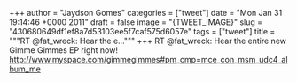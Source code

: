 
+++
author = "Jaydson Gomes"
categories = ["tweet"]
date = "Mon Jan 31 19:14:46 +0000 2011"
draft = false
image = "{TWEET_IMAGE}"
slug = "430680649df1ef8a7d53103ee5f7caf575d6057e"
tags = ["tweet"]
title = """RT @fat_wreck: Hear the e..."""
+++
RT @fat_wreck: Hear the entire new Gimme Gimmes EP right now! http://www.myspace.com/gimmegimmes#pm_cmp=mce_con_msm_udc4_album_me
